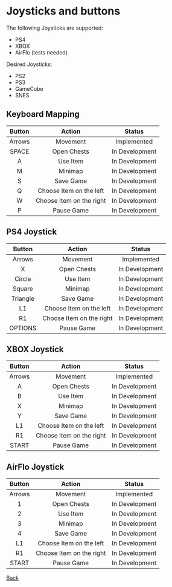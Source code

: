 # Joysticks and buttons

The following Joysticks are supported:

 * PS4
 * XBOX
 * AirFlo (tests needed)

Desired Joysticks:

 * PS2
 * PS3
 * GameCube
 * SNES

## Keyboard Mapping

| Button | Action | Status |
|:------:|:------:|:------:|
| Arrows | Movement | Implemented |
| SPACE | Open Chests | In Development |
| A | Use Item | In Development |
| M | Minimap | In Development |
| S | Save Game | In Development |
| Q | Choose Item on the left | In Development |
| W | Choose Item on the right | In Development |
| P | Pause Game | In Development |

## PS4 Joystick

| Button | Action | Status |
|:------:|:------:|:------:|
| Arrows | Movement | Implemented |
| X | Open Chests | In Development |
| Circle | Use Item | In Development |
| Square | Minimap | In Development |
| Triangle | Save Game | In Development |
| L1 | Choose Item on the left | In Development |
| R1 | Choose Item on the right | In Development |
| OPTIONS | Pause Game | In Development |

## XBOX Joystick

| Button | Action | Status |
|:------:|:------:|:------:|
| Arrows | Movement | Implemented |
| A | Open Chests | In Development |
| B | Use Item | In Development |
| X | Minimap | In Development |
| Y | Save Game | In Development |
| L1 | Choose Item on the left | In Development |
| R1 | Choose Item on the right | In Development |
| START | Pause Game | In Development |

## AirFlo Joystick

| Button | Action | Status |
|:------:|:------:|:------:|
| Arrows | Movement | Implemented |
| 1 | Open Chests | In Development |
| 2 | Use Item | In Development |
| 3 | Minimap | In Development |
| 4 | Save Game | In Development |
| L1 | Choose Item on the left | In Development |
| R1 | Choose Item on the right | In Development |
| START | Pause Game | In Development |

[Back](../README.md)